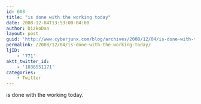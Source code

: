 ```yaml
---
id: 608
title: "is done with the working today"
date: 2008-12-04T13:53:00-04:00
author: DizkoDan
layout: post
guid: 'http://www.cyberjunx.com/blog/archives/2008/12/04/is-done-with-the-working-today/'
permalink: /2008/12/04/is-done-with-the-working-today/
ljID:
    - '771'
aktt_twitter_id:
    - '1038551171'
categories:
    - Twitter
---
```


is done with the working today.